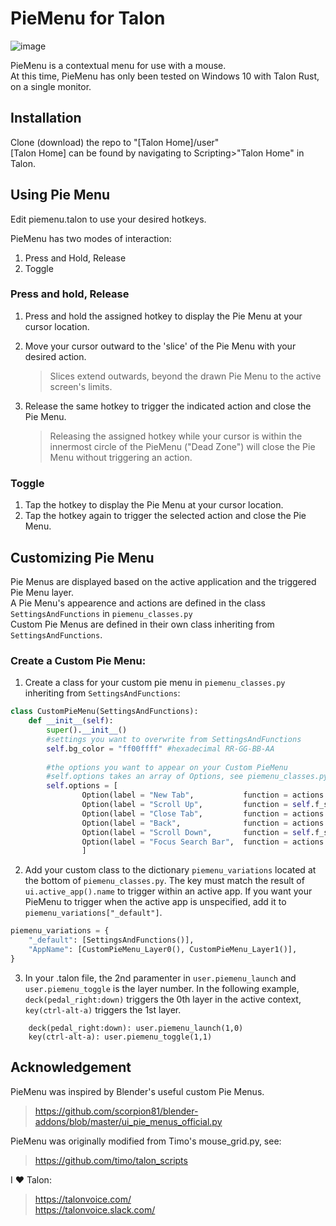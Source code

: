# PieMenu for Talon  
![image](https://user-images.githubusercontent.com/52972088/232621066-6bf41e05-018a-442d-ae2f-6cfa1e66142d.png)

PieMenu is a contextual menu for use with a mouse.  
At this time, PieMenu has only been tested on Windows 10 with Talon Rust, on a single monitor.  

## Installation  
Clone (download) the repo to "[Talon Home]/user"  
[Talon Home] can be found by navigating to Scripting>"Talon Home" in Talon.

## Using Pie Menu
Edit piemenu.talon to use your desired hotkeys.  

PieMenu has two modes of interaction:
1. Press and Hold, Release
2. Toggle

### Press and hold, Release  
1. Press and hold the assigned hotkey to display the Pie Menu at your cursor location.  
2. Move your cursor outward to the 'slice' of the Pie Menu with your desired action.  
    > Slices extend outwards, beyond the drawn Pie Menu to the active screen's limits.  

3. Release the same hotkey to trigger the indicated action and close the Pie Menu.
    > Releasing the assigned hotkey while your cursor is within the innermost circle of the PieMenu ("Dead Zone") will close the Pie Menu without triggering an action.  
    
### Toggle
1. Tap the hotkey to display the Pie Menu at your cursor location.
2. Tap the hotkey again to trigger the selected action and close the Pie Menu.

## Customizing Pie Menu
Pie Menus are displayed based on the active application and the triggered Pie Menu layer.  
A Pie Menu's appearence and actions are defined in the class ```SettingsAndFunctions``` in ```piemenu_classes.py```  
Custom Pie Menus are defined in their own class inheriting from ```SettingsAndFunctions```.

### Create a Custom Pie Menu:

1. Create a class for your custom pie menu in ```piemenu_classes.py``` inheriting from ```SettingsAndFunctions```:
```python
class CustomPieMenu(SettingsAndFunctions):
    def __init__(self):
        super().__init__()
        #settings you want to overwrite from SettingsAndFunctions
        self.bg_color = "ff00ffff" #hexadecimal RR-GG-BB-AA
        
        #the options you want to appear on your Custom PieMenu
        #self.options takes an array of Options, see piemenu_classes.py
        self.options = [
                Option(label = "New Tab",           function = actions.app.tab_open),
                Option(label = "Scroll Up",         function = self.f_scroll(-400)),
                Option(label = "Close Tab",         function = actions.app.tab_close),
                Option(label = "Back",              function = actions.browser.go_back),
                Option(label = "Scroll Down",       function = self.f_scroll(400)),
                Option(label = "Focus Search Bar",  function = actions.browser.focus_address),
                ]
```
2. Add your custom class to the dictionary ```piemenu_variations``` located at the bottom of ```piemenu_classes.py```. The key must match the result of ```ui.active_app().name``` to trigger within an active app. If you want your PieMenu to trigger when the active app is unspecified, add it to ```piemenu_variations["_default"]```.
```python
piemenu_variations = {
    "_default": [SettingsAndFunctions()],
    "AppName": [CustomPieMenu_Layer0(), CustomPieMenu_Layer1()],
}
```
  

3. In your .talon file, the 2nd paramenter in ```user.piemenu_launch``` and ```user.piemenu_toggle``` is the layer number. In the following example, ```deck(pedal_right:down)``` triggers the 0th layer in the active context, ```key(ctrl-alt-a)``` triggers the 1st layer. 
```talon
    deck(pedal_right:down): user.piemenu_launch(1,0)
    key(ctrl-alt-a): user.piemenu_toggle(1,1)
```


## Acknowledgement
PieMenu was inspired by Blender's useful custom Pie Menus.  
> https://github.com/scorpion81/blender-addons/blob/master/ui_pie_menus_official.py

PieMenu was originally modified from Timo's mouse_grid.py, see:  
>https://github.com/timo/talon_scripts   

I ♥ Talon:  
>https://talonvoice.com/  
>https://talonvoice.slack.com/
